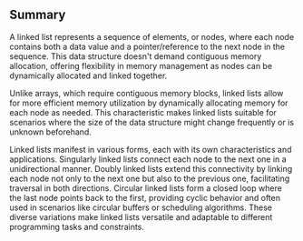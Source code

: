 
## Summary

A linked list represents a sequence of elements, or nodes, where each node contains both a data value and a pointer/reference to the next node in the sequence. This data structure doesn't demand contiguous memory allocation, offering flexibility in memory management as nodes can be dynamically allocated and linked together.

Unlike arrays, which require contiguous memory blocks, linked lists allow for more efficient memory utilization by dynamically allocating memory for each node as needed. This characteristic makes linked lists suitable for scenarios where the size of the data structure might change frequently or is unknown beforehand.

Linked lists manifest in various forms, each with its own characteristics and applications. Singularly linked lists connect each node to the next one in a unidirectional manner. Doubly linked lists extend this connectivity by linking each node not only to the next one but also to the previous one, facilitating traversal in both directions. Circular linked lists form a closed loop where the last node points back to the first, providing cyclic behavior and often used in scenarios like circular buffers or scheduling algorithms. These diverse variations make linked lists versatile and adaptable to different programming tasks and constraints.
